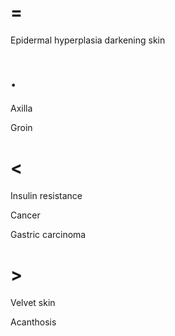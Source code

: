 # =

Epidermal hyperplasia darkening skin

# .

Axilla

Groin

# <

Insulin resistance

Cancer

Gastric carcinoma

# >

Velvet skin

Acanthosis
